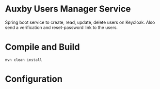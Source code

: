 # Auxby Users Manager Service

Spring boot service to create, read, update, delete users on Keycloak. Also send a
verification and reset-password link to the users.

# Compile and Build

    mvn clean install

# Configuration
 